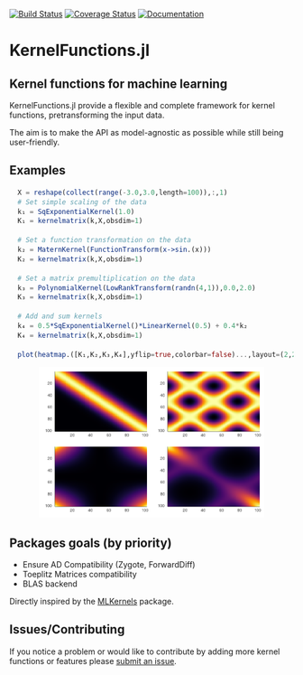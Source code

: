 [![Build Status](https://travis-ci.org/theogf/KernelFunctions.jl.svg?branch=master)](https://travis-ci.org/theogf/AugmentedGaussianProcesses.jl)
[![Coverage Status](https://coveralls.io/repos/github/theogf/KernelFunctions.jl/badge.svg?branch=master)](https://coveralls.io/github/theogf/KernelFunctions.jl?branch=master)
[![Documentation](https://img.shields.io/badge/docs-dev-blue.svg)](https://theogf.github.io/KernelFunctions.jl/dev/)
# KernelFunctions.jl
## Kernel functions for machine learning

KernelFunctions.jl provide a flexible and complete framework for kernel functions, pretransforming the input data.

The aim is to make the API as model-agnostic as possible while still being user-friendly.

## Examples

```julia
  X = reshape(collect(range(-3.0,3.0,length=100)),:,1)
  # Set simple scaling of the data
  k₁ = SqExponentialKernel(1.0)
  K₁ = kernelmatrix(k,X,obsdim=1)

  # Set a function transformation on the data
  k₂ = MaternKernel(FunctionTransform(x->sin.(x)))
  K₂ = kernelmatrix(k,X,obsdim=1)

  # Set a matrix premultiplication on the data
  k₃ = PolynomialKernel(LowRankTransform(randn(4,1)),0.0,2.0)
  K₃ = kernelmatrix(k,X,obsdim=1)

  # Add and sum kernels
  k₄ = 0.5*SqExponentialKernel()*LinearKernel(0.5) + 0.4*k₂
  K₄ = kernelmatrix(k,X,obsdim=1)

  plot(heatmap.([K₁,K₂,K₃,K₄],yflip=true,colorbar=false)...,layout=(2,2))
```
<p align=center>
  <img src="docs/src/assets/heatmap_combination.png" width=400px>
</p>

## Packages goals (by priority)
- Ensure AD Compatibility (Zygote, ForwardDiff)
- Toeplitz Matrices compatibility
- BLAS backend

Directly inspired by the [MLKernels](https://github.com/trthatcher/MLKernels.jl) package.

## Issues/Contributing

If you notice a problem or would like to contribute by adding more kernel functions or features please [submit an issue](https://github.com/theogf/KernelFunctions.jl/issues).
